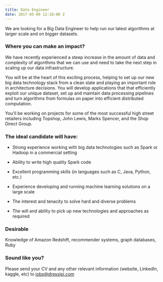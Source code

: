 ```yaml
---
title: Data Engineer
date: 2017-05-09 12:10:00 Z
---
```


We are looking for a Big Data Engineer to help run our latest algorithms at larger scale and on bigger datasets.

### Where you can make an impact?

We have recently experienced a steep increase in the amount of data and complexity of algorithms that we can use and need to take the next step in scaling up our data infrastructure.

You will be at the heart of this exciting process, helping to set up our new big data technology stack from a clean slate and playing an important role in architecture decisions. You will develop applications that that efficiently exploit our unique dataset, set up and maintain data processing pipelines and turn algorithms from formulas on paper into efficient distributed computation.

You'll be working on projects for some of the most successful high street retailers including Topshop, John Lewis, Marks Spencer, and the Shop Direct Group.

### The ideal candidate will have:

* Strong experience working with big data technologies such as Spark or Hadoop in a commercial setting

* Ability to write high quality Spark code

* Excellent programming skills (in languages such as C, Java, Python, etc.)

* Experience developing and running machine learning solutions on a large scale

* The interest and tenacity to solve hard and diverse problems

* The will and ability to pick up new technologies and approaches as required

### Desirable

Knowledge of Amazon Redshift, recommender systems, graph databases, Ruby

### Sound like you?

Please send your CV and any other relevant information (website, LinkedIn, kaggle, etc) to [jobs@dressipi.com](mailto:jobs@dressipi.com)